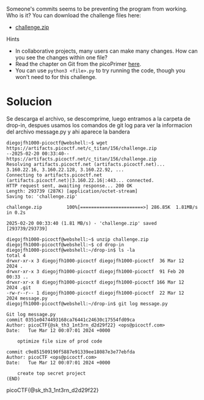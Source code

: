 Someone's commits seems to be preventing the program from working. Who is it? You can download the challenge files here:

- [challenge.zip](https://artifacts.picoctf.net/c_titan/156/challenge.zip)

Hints
- In collaborative projects, many users can make many changes. How can you see the changes within one file?
- Read the chapter on Git from the picoPrimer [here](https://primer.picoctf.org/#_git_version_control).
- You can use `python3 <file>.py` to try running the code, though you won't need to for this challenge.
# Solucion
Se descarga el archivo, se descomprime, luego entramos a la carpeta de drop-in, despues usamos los comandos de git log para ver la informacion del archivo message.py y ahi aparece la bandera

```
diegojfh1000-picoctf@webshell:~$ wget https://artifacts.picoctf.net/c_titan/156/challenge.zip
--2025-02-20 00:33:40--  https://artifacts.picoctf.net/c_titan/156/challenge.zip
Resolving artifacts.picoctf.net (artifacts.picoctf.net)... 3.160.22.16, 3.160.22.128, 3.160.22.92, ...
Connecting to artifacts.picoctf.net (artifacts.picoctf.net)|3.160.22.16|:443... connected.
HTTP request sent, awaiting response... 200 OK
Length: 293739 (287K) [application/octet-stream]
Saving to: 'challenge.zip'

challenge.zip         100%[=======================>] 286.85K  1.81MB/s    in 0.2s    

2025-02-20 00:33:40 (1.81 MB/s) - 'challenge.zip' saved [293739/293739]

diegojfh1000-picoctf@webshell:~$ unzip challenge.zip
diegojfh1000-picoctf@webshell:~$ cd drop-in
diegojfh1000-picoctf@webshell:~/drop-in$ ls -la
total 4
drwxr-xr-x 3 diegojfh1000-picoctf diegojfh1000-picoctf  36 Mar 12  2024 .
drwxr-xr-x 3 diegojfh1000-picoctf diegojfh1000-picoctf  91 Feb 20 00:33 ..
drwxr-xr-x 8 diegojfh1000-picoctf diegojfh1000-picoctf 166 Mar 12  2024 .git
-rw-r--r-- 1 diegojfh1000-picoctf diegojfh1000-picoctf  22 Mar 12  2024 message.py
diegojfh1000-picoctf@webshell:~/drop-in$ git log message.py
```
```
Git log message.py
commit 0351e0474493168ca76441c24630c17554fd09ca
Author: picoCTF{@sk_th3_1nt3rn_d2d29f22} <ops@picoctf.com>
Date:   Tue Mar 12 00:07:01 2024 +0000

    optimize file size of prod code

commit c9e851509190f5887e91339ee18087e3e77ebfda
Author: picoCTF <ops@picoctf.com>
Date:   Tue Mar 12 00:07:01 2024 +0000

    create top secret project
(END)
```
picoCTF{@sk_th3_1nt3rn_d2d29f22}